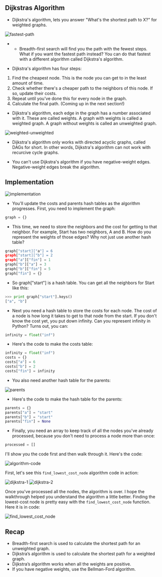 ## Dijkstras Algorithm

- Dijkstra's algorithm, lets you answer "What's the shortest path to X?" for weighted graphs.

![fastest-path](images/fastest-path.png)

- - Breadth-first search will find you the path with the fewest steps. What if you want the fastest path instead? You can do that fastest with a different algorithm called Dijkstra's algorithm.

- Dijkstra's algorithm has four steps:

1. Find the cheapest node. This is the node you can get to in the least amount of time.
2. Check whether there's a cheaper path to the neighbors of this node. If so, update their costs.
3. Repeat until you've done this for every node in the graph.
4. Calculate the final path. (Coming up in the next section!)

- Dijkstra's algorithm, each edge in the graph has a number associated with it. These are called weights. A graph with weights is called a weighted graph. A graph without weights is called an unweighted graph.

![weighted-unweighted](images/weighted-unweighted.png)

- Dijkstra's algorithm only works with directed acyclic graphs, called DAGs for short. In other words, Dijkstra's algorithm can not work with recurcive cycle graphs.

- You can't use Dijkstra's algorithm if you have negative-weight edges. Negative-weight edges break the algorithm.

## Implementation

![implementation](images/implementation.png)

- You'll update the costs and parents hash tables as the algorithm progresses. First, you need to implement the graph:

```python
graph = {}
```

- This time, we need to store the neighbors and the cost for getting to that neighbor. For example, Start has two neighbors, A and B. How do you represent the weights of those edges? Why not just use another hash table?

```python
graph["start]["a"] = 6
graph["start]["b"] = 2
graph["a"]["fin"] = 1
graph["b"]["a"] = 3
graph["b"]["fin"] = 5
graph["fin"] = {}
```

- So graph["start"] is a hash table. You can get all the neighbors for Start like this:

```python
>>> print graph["start"].keys()
["a", "b"]
```

- Next you need a hash table to store the costs for each node. The cost of a node is how long it takes to get to that node from the start. If you don't know the cost yet, you put down infinity. Can you represent infinity in Python? Turns out, you can:

```python
infinity = float("inf")
```

- Here's the code to make the costs table:

```python
infinity = float("inf")
costs = {}
costs["a"] = 6
costs["b"] = 2
costs["fin"] = infinity
```

- You also need another hash table for the parents:

![parents](images/parents.png)

- Here's the code to make the hash table for the parents:

```python
parents = {}
parents["a"] = "start"
parents["b"] = "start"
parents["fin"] = None
```

- Finally, you need an array to keep track of all the nodes you've already processed, because you don't need to process a node more than once:

```python
processed = []
```

I'll show you the code first and then walk through it. Here's the code:

![algorithm-code](images/algorithm-code.png)

First, let's see this `find_lowest_cost_node` algorithm code in action:

![dijkstra-1](images/dijkstra-1.png)
![dijkstra-2](images/dijkstra-2.png)

Once you've processed all the nodes, the algorithm is over. I hope the walkthrough helped you understand the algorithm a little better. Finding the lowest-cost node is pretty easy with the `find_lowest_cost_node` function. Here it is in code:

![find_lowest_cost_node](images/find_lowest_cost_node.png)

## Recap

- Breadth-first search is used to calculate the shortest path for an unweighted graph.
- Dijkstra’s algorithm is used to calculate the shortest path for a weighted graph.
- Dijkstra’s algorithm works when all the weights are positive.
- If you have negative weights, use the Bellman-Ford algorithm.
